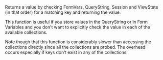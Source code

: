 ﻿Returns a value by checking FormVars, QueryString, Session and ViewState (in that order) for a matching key and returning the value.

This function is useful if you store values in the QueryString or in Form Variables and you don't want to explicitly check the value in each of the available collections.

Note though that this function is considerably slower than accessing the collections directly since all the collections are probed. The overhead occurs especially if keys don't exist in any of the collections.